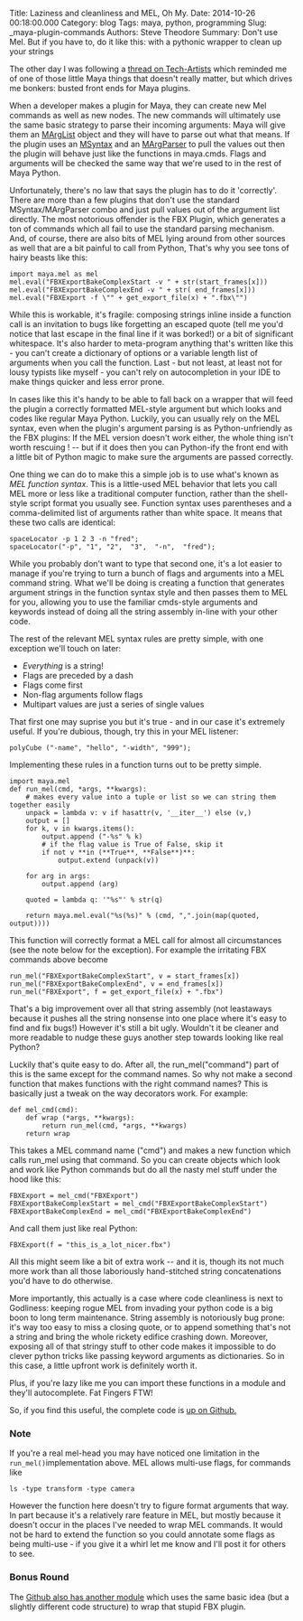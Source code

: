 Title: Laziness and cleanliness and MEL, Oh My.
Date: 2014-10-26 00:18:00.000
Category: blog
Tags: maya, python, programming
Slug: _maya-plugin-commands
Authors: Steve Theodore
Summary: Don't use Mel.  But if you have to, do it like this: with a pythonic wrapper to clean up your strings

The other day I was following a [thread on Tech-Artists](http://tech-artists.org/forum/showthread.php?5077-FBX-Exporting-from-Maya) which reminded me of one of those little Maya things that doesn't really matter, but which drives me bonkers: busted front ends for Maya plugins.  
  
  
When a developer makes a plugin for Maya, they can create new Mel commands as well as new nodes. The new commands will ultimately use the same basic strategy to parse their incoming arguments: Maya will give them an [MArgList](http://knowledge.autodesk.com/support/maya/learn-explore/caas/CloudHelp/cloudhelp/2015/ENU/Maya-SDK/py-ref/class-open-maya-1-1-m-arg-list-html.html) object and they will have to parse out what that means. If the plugin uses an [MSyntax](http://knowledge.autodesk.com/support/maya/getting-started/caas/CloudHelp/cloudhelp/2015/ENU/Maya-SDK/py-ref/class-open-maya-1-1-m-syntax-html.html) and an [MArgParser](http://knowledge.autodesk.com/support/maya/getting-started/caas/CloudHelp/cloudhelp/2015/ENU/Maya-SDK/py-ref/class-open-maya-1-1-m-arg-parser-html.html) to pull the values out then the plugin will behave just like the functions in maya.cmds.  Flags and arguments will be checked the same way that we're used to in the rest of Maya Python.  
  
Unfortunately, there's no law that says the plugin has to do it 'correctly'.  There are more than a few plugins that don't use the standard MSyntax/MArgParser combo and just pull values out of the argument list directly.  The most notorious offender is the FBX Plugin, which generates a ton of commands which all fail to use the standard parsing mechanism.  And, of course, there are also bits of MEL lying around from other sources as well that are a bit painful to call from Python, That's why you see tons of hairy beasts like this:      
    
    import maya.mel as mel  
    mel.eval("FBXExportBakeComplexStart -v " + str(start_frames[x]))  
    mel.eval("FBXExportBakeComplexEnd -v " + str( end_frames[x]))  
    mel.eval("FBXExport -f \"" + get_export_file(x) + ".fbx\"")  
    
  
While this is workable, it's fragile: composing strings inline inside a function call is an invitation to bugs like forgetting an escaped quote (tell me you'd notice that last escape in the final line if it was borked!) or a bit of significant whitespace. It's also harder to meta-program anything that's written like this - you can't create a dictionary of options or a variable length list of arguments when you call the function. Last - but not least, at least not for lousy typists like myself - you can't rely on autocompletion in your IDE to make things quicker and less error prone.  
  
In cases like this it's handy to be able to fall back on a wrapper that will feed the plugin a correctly formatted MEL-style argument but which looks and codes like regular Maya Python. Luckily, you can usually rely on the MEL syntax, even when the plugin's argument parsing is as Python-unfriendly as the FBX plugins: If the MEL version doesn't work either, the whole thing isn't worth rescuing ! -- but if it does then you can Python-ify the front end with a little bit of Python magic to make sure the arguments are passed correctly.  
  
One thing we can do to make this a simple job is to use what's known as _MEL function syntax_.  This is a little-used MEL behavior that lets you call MEL more or less like a traditional computer function, rather than the shell-style script format you usually see. Function syntax uses parentheses and a comma-delimited list of arguments rather than white space. It means that these two calls are identical:  
  
    
    spaceLocator -p 1 2 3 -n "fred";  
    spaceLocator("-p", "1", "2",  "3",  "-n",  "fred");  
    
  
While you probably don't want to type that second one, it's a lot easier to manage if you're trying to turn a bunch of flags and arguments into a MEL command string.  What we'll be doing is creating a function that generates argument strings in the function syntax style and then passes them to MEL for you, allowing you to use the familiar cmds-style arguments and keywords instead of doing all the string assembly in-line with your other code.  
  
The rest of the relevant MEL syntax rules are pretty simple, with one exception we'll touch on later:  
  
* _Everything_ is a string!
* Flags are preceded by a dash
* Flags come first
* Non-flag arguments follow flags
* Multipart values are just a series of single values

That first one may suprise you but it's true - and in our case it's extremely useful. If you're dubious, though, try this in your MEL listener:  
    
    
    polyCube ("-name", "hello", "-width", "999");  
    
  
Implementing these rules in a function turns out to be pretty simple.   
  
    
    import maya.mel  
    def run_mel(cmd, *args, **kwargs):  
        # makes every value into a tuple or list so we can string them together easily  
        unpack = lambda v: v if hasattr(v, '__iter__') else (v,)  
        output = []  
        for k, v in kwargs.items():   
            output.append ("-%s" % k)  
            # if the flag value is True of False, skip it   
            if not v **in (**True**, **False**)**:  
                output.extend (unpack(v))  
      
        for arg in args:  
            output.append (arg)  
      
        quoted = lambda q: '"%s"' % str(q)  
      
        return maya.mel.eval("%s(%s)" % (cmd, ",".join(map(quoted, output))))  
    

  
This function will correctly format a MEL call for almost all circumstances (see the note below for the exception).  For example the irritating FBX commands above become  
    
    
    run_mel("FBXExportBakeComplexStart", v = start_frames[x])  
    run_mel("FBXExportBakeComplexEnd", v = end_frames[x])  
    run_mel("FBXExport", f = get_export_file(x) + ".fbx")  
  
That's a big improvement over all that string assembly (not leastaways because it pushes all the string nonsense into one place where it's easy to find and fix bugs!)   However it's still a bit ugly. Wouldn't it be cleaner and more readable to nudge these guys another step towards looking like real Python?  
  
Luckily that's quite easy to do. After all, the run_mel("command") part of this is the same except for the command names. So why not make a second function that makes functions with the right command names?  This is basically just a tweak on the way decorators work. For example:  
    
    
    def mel_cmd(cmd):  
        def wrap (*args, **kwargs):  
            return run_mel(cmd, *args, **kwargs)  
        return wrap  
    

This takes a MEL command name ("cmd") and makes a new function which calls run_mel using that command. So you can create objects which look and work like Python commands but do all the nasty mel stuff under the hood like this:  
    
    
    FBXExport = mel_cmd("FBXExport")      
    FBXExportBakeComplexStart = mel_cmd("FBXExportBakeComplexStart")  
    FBXExportBakeComplexEnd = mel_cmd("FBXExportBakeComplexEnd")  
    
And call them just like real Python:    
    
    FBXExport(f = "this_is_a_lot_nicer.fbx")  
    
 
All this might seem like a bit of extra work -- and it is, though its not much more work than all those laboriously hand-stitched string concatenations you'd have to do otherwise.

More importantly, this actually is a case where code cleanliness is next to Godliness: keeping rogue MEL from invading your python code is a big boon to long term maintenance.  String assembly is notoriously bug prone: it's way too easy to miss a closing quote, or to append something that's not a string and bring the whole rickety edifice crashing down.  Moreover, exposing all of that stringy stuff to other code makes it impossible to do clever python tricks like passing keyword arguments as dictionaries.  So in this case, a little upfront work is definitely worth it.  
  
Plus, if you're lazy like me you can import these functions in a module and they'll autocomplete. Fat Fingers FTW!   
  
So, if you find this useful, the complete code is [up on Github.](https://gist.github.com/theodox/9a2e2b92867fa82ea328)  
  
### Note

If you're a real mel-head you may have noticed one limitation in the `run_mel()`implementation above.  MEL allows multi-use flags, for commands like  

    ls -type transform -type camera  
  
However the function here doesn't try to figure format arguments that way. In part because it's a relatively rare feature in MEL, but mostly because it doesn't occur in the places I've needed to wrap MEL commands.  It would not be hard to extend the function so you could annotate some flags as being multi-use - if you give it a whirl let me know and I'll post it for others to see.  
  
### Bonus Round
The [Github also has another module](https://gist.github.com/theodox/2b83b1c47a18448d3cbf) which uses the same basic idea (but a slightly different code structure) to wrap that stupid FBX plugin.

